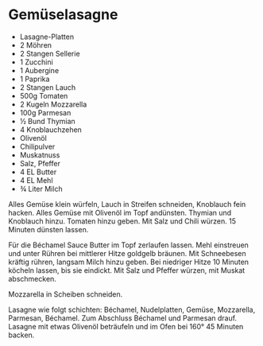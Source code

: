 ﻿# Gemüselasagne

- Lasagne-Platten
- 2 Möhren
- 2 Stangen Sellerie
- 1 Zucchini
- 1 Aubergine
- 1 Paprika
- 2 Stangen Lauch
- 500g Tomaten
- 2 Kugeln Mozzarella
- 100g Parmesan
- ½ Bund Thymian
- 4 Knoblauchzehen
- Olivenöl
- Chilipulver
- Muskatnuss
- Salz, Pfeffer
- 4 EL Butter
- 4 EL Mehl
- ¾ Liter Milch

Alles Gemüse klein würfeln, Lauch in Streifen schneiden, Knoblauch fein hacken.
Alles Gemüse mit Olivenöl im Topf andünsten.
Thymian und Knoblauch hinzu.
Tomaten hinzu geben.
Mit Salz und Chili würzen.
15 Minuten dünsten lassen.

Für die Béchamel Sauce Butter im Topf zerlaufen lassen.
Mehl einstreuen und unter Rühren bei mittlerer Hitze goldgelb bräunen.
Mit Schneebesen kräftig rühren, langsam Milch hinzu geben.
Bei niedriger Hitze 10 Minuten köcheln lassen, bis sie eindickt.
Mit Salz und Pfeffer würzen, mit Muskat abschmecken.

Mozzarella in Scheiben schneiden.

Lasagne wie folgt schichten: Béchamel, Nudelplatten, Gemüse, Mozzarella, Parmesan, Béchamel.
Zum Abschluss Béchamel und Parmesan drauf.
Lasagne mit etwas Olivenöl beträufeln und im Ofen bei 160° 45 Minuten backen.

